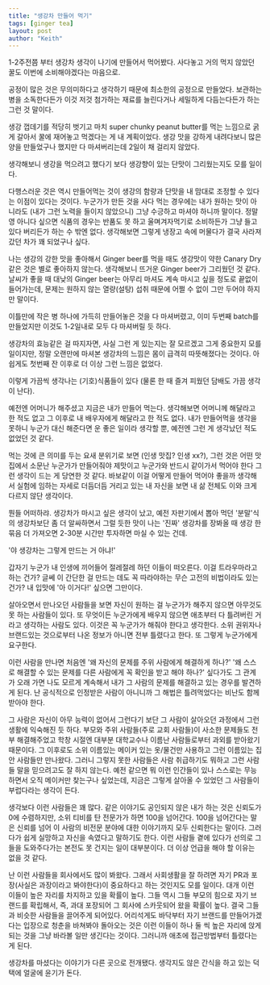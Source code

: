 ```yaml
---
title: "생강차 만들어 먹기"
tags: [ginger tea]
layout: post
author: "Keith"
---
```


1-2주전쯤 부터 생강차 생각이 나기에 만들어서 먹어봤다. 사다놓고 거의 먹지 않았던 꿀도 이번에 소비해야겠다는 마음으로.

공정이 많은 것은 무의미하다고 생각하기 때문에 최소한의 공정으로 만들었다. 보관하는 병을 소독한다든가 이것 저것 첨가하는 재료를 늘린다거나 세밀하게 다듬는다든가 하는 그런 것 말이다. 

생강 껍데기를 적당히 벗기고 마치 super chunky peanut butter를 먹는 느낌으로 굵게 갈아서 꿀에 재어놓고 먹겠다는 게 내 계획이었다. 생강 맛을 강하게 내려다보니 많은 양을 만들었구나 했지만 다 마셔버리는데 2일이 채 걸리지 않았다. 

생각해보니 생강을 먹으려고 했다기 보다 생강향이 있는 단맛이 그리웠는지도 모를 일이다. 

다행스러운 것은 역시 만들어먹는 것이 생강의 함량과 단맛을 내 맘대로 조정할 수 있다는 이점이 있다는 것이다. 누군가가 만든 것을 사다 먹는 경우에는 내가 원하는 맛이 아니라도 (내가 그런 노력을 들이지 않았으니) 그냥 수긍하고 마셔야 하니까 말이다. 정말 영 아니다 싶으면 식품의 경우는 반품도 못 하고 울며겨자먹기로 소비하든가 그냥 들고 있다 버리든가 하는 수 밖엔 없다. 생각해보면 그렇게 냉장고 속에 머물다가 결국 사라져갔던 차가 꽤 되었구나 싶다.

나는 생강의 강한 맛을 좋아해서 Ginger beer를 먹을 때도 생강맛이 약한 Canary Dry 같은 것은 별로 좋아하지 않는다. 생각해보니 뜨거운 Ginger beer가 그리웠던 것 같다. 날씨가 좋을 때 대낮의 Ginger beer는 아무리 마셔도 계속 마시고 싶을 정도로 끝없이 들어가는데, 문제는 원하지 않는 열량(설탕) 섭취 때문에 어쩔 수 없이 그만 두어야 하지만 말이다. 

이틀만에 작은 병 하나에 가득히 만들어놓은 것을 다 마셔버렸고, 이미 두번째 batch를 만들었지만 이것도 1-2일내로 모두 다 마셔버릴 듯 하다.

생강차의 효능같은 걸 따지자면, 사실 그런 게 있는지는 잘 모르겠고 그게 중요한지 모를 일이지만, 정말 오랜만에 마셔본 생강차의 느낌은 몸이 급격히 따뜻해졌다는 것이다. 아쉽게도 첫번째 잔 이후로 더 이상 그런 느낌은 없었다. 

이렇게 가끔씩 생각나는 (기호)식품들이 있다 (물론 한 때 즐겨 피웠던 담배도 가끔 생각이 난다). 

예전엔 어머니가 해주셨고 지금은 내가 만들어 먹는다. 생각해보면 어머니께 해달라고 한 적도 없고 그 이후로 내 배우자에게 해달라고 한 적도 없다. 내가 만들어먹을 생각을 못하니 누군가 대신 해준다면 운 좋은 일이라 생각할 뿐, 예전엔 그런 게 생각났던 적도 없었던 것 같다. 

먹는 것에 큰 의미를 두는 요새 분위기로 보면 (인생 맛집? 인생 xx?), 그런 것은 어떤 맛집에서 소문난 누군가가 만들어줘야 제맛이고 누군가와 반드시 같이가서 먹어야 한다 그런 생각이 드는 게 당연한 것 같다. 바보같이 이걸 어떻게 만들어 먹어야 좋을까 생각해서 실험에 임하는 자세로 더듬더듬 거리고 있는 내 자신을 보면 내 삶 전체도 이와 크게 다르지 않단 생각이다. 

뭔들 어떠하랴. 생강차가 마시고 싶은 생각이 났고, 예전 자판기에서 뽑아 먹던 '분말'식의 생강차보단 좀 더 알싸하면서 그럴 듯한 맛이 나는 '진짜' 생강차를 장봐올 때 생강 한 묶음 더 가져오면 2-30분 시간만 투자하면 마실 수 있는 건데.

'야 생강차는 그렇게 만드는 거 아냐!'

갑자기 누군가 내 인생에 끼어들어 절레절레 하던 이들이 떠오른다. 이걸 트라우마라고 하는 건가? 글쎄 이 간단한 걸 만드는 데도 꼭 따라야하는 무슨 고전의 비법이라도 있는 건가? 내 입맛에 '아 이거다!' 싶으면 그만이다. 

살아오면서 만나오던 사람들을 보면 자신이 원하는 걸 누군가가 해주지 않으면 아무것도 못 하는 사람들이 있다. 또 무엇이든 누군가에게 배우지 않으면 애초부터 다 틀려버린 거라고 생각하는 사람도 있다. 이것은 꼭 누군가가 해줘야 한다고 생각한다. 소위 권위자나 브랜드있는 것으로부터 나온 정보가 아니면 전부 틀렸다고 한다. 또 그렇게 누군가에게 요구한다. 

이런 사람을 만나면 처음엔 '왜 자신의 문제를 주위 사람에게 해결하게 하나?' '왜 스스로 해결할 수 있는 문제를 다른 사람에게 꼭 확인을 받고 해야 하나?' 싶다가도 그 관계가 오래 가면 나도 모르게 계속해서 내가 그 사람의 문제를 해결하고 있는 경우를 발견하게 된다. 난 공식적으로 인정받은 사람이 아니니까 그 해법은 틀려먹었다는 비난도 함께 받아야 한다. 

그 사람은 자신이 아무 능력이 없어서 그런다기 보단 그 사람이 살아오던 과정에서 그런 생활에 익숙해진 듯 하다. 부모와 주위 사람들(주로 교회 사람들)이 사소한 문제들도 전부 해결해주었고 학창 시절엔 대부분 대학교수나 이름난 사람들로부터 과외를 받아왔기 때문이다. 그 이후로도 소위 이름있는 메이커 있는 옷/물건만 사용하고 그런 이름있는 집안 사람들만 만나왔다. 그러니 그렇지 못한 사람들은 사람 취급하기도 뭐하고 그런 사람들 말을 믿으려고도 잘 하지 않는다. 예전 같으면 뭐 이런 인간들이 있나 스스로는 무능하면서 오직 메이커만 찾는구나 싶었는데, 지금은 그렇게 살아올 수 있었던 그 사람들이 부럽다라는 생각이 든다.

생각보다 이런 사람들은 꽤 많다. 같은 이야기도 공인되지 않은 내가 하는 것은 신뢰도가 0에 수렴하지만, 소위 티비를 탄 전문가가 하면 100을 넘어간다. 100을 넘어간다는 말은 신뢰를 넘어 이 사람의 비전문 분야에 대한 이야기까지 모두 신뢰한다는 말이다. 그러다가 쉽게 실망하고 자신을 속였다고 말하기도 한다. 이런 사람들 곁에 있다가 선의로 그들을 도와주다가는 본전도 못 건지는 일이 대부분이다. 더 이상 언급을 해야 할 이유는 없을 것 같다. 

난 이런 사람들을 회사에서도 많이 봐왔다. 그래서 사회생활을 잘 하려면 자기 PR과 포장(사실은 과장이라고 봐야한다)이 중요하다고 하는 것인지도 모를 일이다. 대개 이런 이들이 높은 자리를 차지하고 있을 확률이 높다. 그들 역시 그들 부모의 힘으로 자기 브랜드를 확립해서, 즉, 과대 포장되어 그 회사에 스카웃되어 왔을 확률이 높다. 결국 그들과 비슷한 사람들을 끌어주게 되어있다. 어리석게도 바닥부터 자기 브랜드를 만들어가겠다는 입장으로 청춘을 바쳐봐야 돌아오는 것은 이런 이들이 하나 둘 씩 높은 자리에 앉게 되는 것을 그냥 바라볼 일만 생긴다는 것이다. 그러니까 애초에 접근방법부터 틀렸다는 게 된다.

생강차를 마셨다는 이야기가 다른 곳으로 전개됐다. 생각지도 않은 간식을 하고 있는 덕택에 얼굴에 윤기가 돈다.